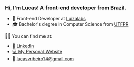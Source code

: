 ### Hi, I'm Lucas! A front-end developer from Brazil.

- 💙 Front-end Developer at [Luizalabs](https://github.com/luizalabs)
- 🎓 Bachelor's degree in Computer Science from [UTFPR](http://www.utfpr.edu.br/)

🤝🏻 You can find me at:

- [:briefcase: LinkedIn](https://www.linkedin.com/in/lucasviniciusribeiro/)
- [:computer: My Personal Website](https://www.lucasribeiro.dev/)
- :email: lucasvribeiro14@gmail.com
